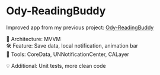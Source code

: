 # Ody-ReadingBuddy

Improved app from my previous project: [Ody-ReadingBuddy](https://github.com/hilmyveradin/Ody-ReadingBuddy)

🧱 Architecture: MVVM\
🛠 Feature: Save data, local notification, animation bar\
🔌 Tools: CoreData, UNNotificationCenter, CALayer


💡 Additional: Unit tests, more clean code
